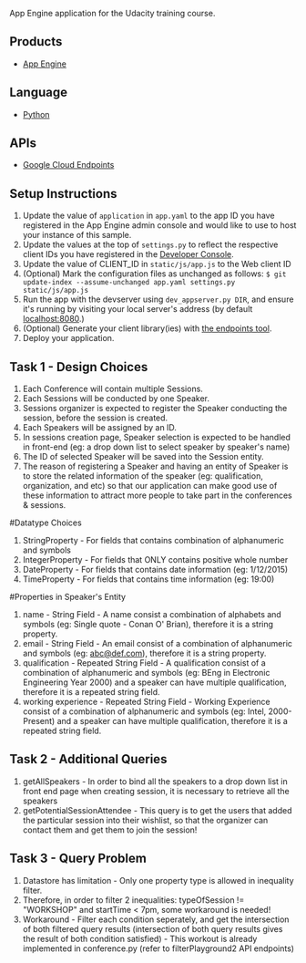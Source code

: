 App Engine application for the Udacity training course.

## Products
- [App Engine][1]

## Language
- [Python][2]

## APIs
- [Google Cloud Endpoints][3]

## Setup Instructions
1. Update the value of `application` in `app.yaml` to the app ID you
   have registered in the App Engine admin console and would like to use to host
   your instance of this sample.
1. Update the values at the top of `settings.py` to
   reflect the respective client IDs you have registered in the
   [Developer Console][4].
1. Update the value of CLIENT_ID in `static/js/app.js` to the Web client ID
1. (Optional) Mark the configuration files as unchanged as follows:
   `$ git update-index --assume-unchanged app.yaml settings.py static/js/app.js`
1. Run the app with the devserver using `dev_appserver.py DIR`, and ensure it's running by visiting your local server's address (by default [localhost:8080][5].)
1. (Optional) Generate your client library(ies) with [the endpoints tool][6].
1. Deploy your application.

## Task 1 - Design Choices
1. Each Conference will contain multiple Sessions.
1. Each Sessions will be conducted by one Speaker.
1. Sessions organizer is expected to register the Speaker conducting the session, before the session is created.
1. Each Speakers will be assigned by an ID.
1. In sessions creation page, Speaker selection is expected to be handled in front-end (eg: a drop down list to select speaker by speaker's name)
1. The ID of selected Speaker will be saved into the Session entity.
1. The reason of registering a Speaker and having an entity of Speaker is to store the related information of the speaker (eg: qualification, organization, and etc) so that our application can make good use of these information to attract more people to take part in the conferences & sessions.

#Datatype Choices
1. StringProperty - For fields that contains combination of alphanumeric and symbols
1. IntegerProperty - For fields that ONLY contains positive whole number
1. DateProperty - For fields that contains date information (eg: 1/12/2015)
1. TimeProperty - For fields that contains time information (eg: 19:00)

#Properties in Speaker's Entity
1. name - String Field - A name consist a combination of alphabets and symbols (eg: Single quote - Conan O' Brian), therefore it is a string property.
1. email - String Field - An email consist of a combination of alphanumeric and symbols (eg: abc@def.com), therefore it is a string property.
1. qualification - Repeated String Field - A qualification consist of a combination of alphanumeric and symbols (eg: BEng in Electronic Engineering Year 2000) and a speaker can have multiple qualification, therefore it is a repeated string field.
1. working experience - Repeated String Field - Working Experience consist of a combination of alphanumeric and symbols (eg: Intel, 2000-Present) and a speaker can have multiple qualification, therefore it is a repeated string field.




## Task 2 - Additional Queries
1. getAllSpeakers - In order to bind all the speakers to a drop down list in front end page when creating session, it is necessary to retrieve all the speakers
1. getPotentialSessionAttendee - This query is to get the users that added the particular session into their wishlist, so that the organizer can contact them and get them to join the session!

## Task 3 - Query Problem
1. Datastore has limitation - Only one property type is allowed in inequality filter.
1. Therefore, in order to filter 2 inequalities: typeOfSession != "WORKSHOP" and startTime < 7pm, some workaround is needed!
1. Workaround - Filter each condition seperately, and get the intersection of both filtered query results (intersection of both query results gives the result of both condition satisfied)
              - This workout is already implemented in conference.py (refer to filterPlayground2 API endpoints)           



[1]: https://developers.google.com/appengine
[2]: http://python.org
[3]: https://developers.google.com/appengine/docs/python/endpoints/
[4]: https://console.developers.google.com/
[5]: https://localhost:8080/
[6]: https://developers.google.com/appengine/docs/python/endpoints/endpoints_tool
